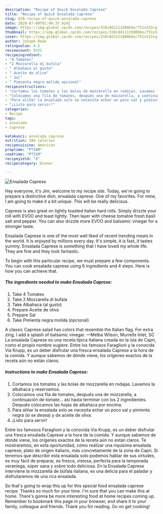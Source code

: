 ```yaml
---
description: "Recipe of Quick Ensalada Caprese"
title: "Recipe of Quick Ensalada Caprese"
slug: 629-recipe-of-quick-ensalada-caprese
date: 2020-07-09T01:49:37.924Z
image: https://img-global.cpcdn.com/recipes/310c8d1111980b6e/751x532cq70/ensalada-caprese-foto-principal.jpg
thumbnail: https://img-global.cpcdn.com/recipes/310c8d1111980b6e/751x532cq70/ensalada-caprese-foto-principal.jpg
cover: https://img-global.cpcdn.com/recipes/310c8d1111980b6e/751x532cq70/ensalada-caprese-foto-principal.jpg
author: Joseph Rowe
ratingvalue: 4.5
reviewcount: 9331
recipeingredient:
- "4 Tomates"
- "2 Mozzarella di bufala"
- " Albahaca al gusto"
- " Aceite de oliva"
- " Sal"
- " Pimienta negra molida opcional"
recipeinstructions:
- "Cortamos los tomates y las bolas de mozzarella en rodajas. Lavamos la albahaca y reservamos."
- "Colocamos una fila de tomates, después una de mozzarella, a continuación de tomate... así hasta terminar con los 2 ingredientes. Después colocamos las hojas de albahaca por encima."
- "Para aliñar la ensalada solo se necesita echar un poco sal y pimienta negra (si se desea) y de aceite de oliva."
- "¡Listo para servir!"
categories:
- Recipe
tags:
- ensalada
- caprese

katakunci: ensalada caprese 
nutrition: 284 calories
recipecuisine: American
preptime: "PT34M"
cooktime: "PT31M"
recipeyield: "4"
recipecategory: Dinner

---
```



![Ensalada Caprese](https://img-global.cpcdn.com/recipes/310c8d1111980b6e/751x532cq70/ensalada-caprese-foto-principal.jpg)

Hey everyone, it's Jim, welcome to my recipe site. Today, we're going to prepare a distinctive dish, ensalada caprese. One of my favorites. For mine, I am going to make it a bit unique. This will be really delicious.

Caprese is also great on lightly toasted italian hard rolls. Simply drizzle your roll with EVOO and toast lightly. Then layer with cheese tomatoe fresh basil salt and pepper. You can also drizzle more EVOO and balsamic vinegar for a stronger taste.

Ensalada Caprese is one of the most well liked of recent trending meals in the world. It is enjoyed by millions every day. It's simple, it is fast, it tastes yummy. Ensalada Caprese is something that I have loved my whole life. They are fine and they look fantastic.


To begin with this particular recipe, we must prepare a few components. You can cook ensalada caprese using 6 ingredients and 4 steps. Here is how you can achieve that.

<!--inarticleads1-->

##### The ingredients needed to make Ensalada Caprese:

1. Take 4 Tomates
1. Take 2 Mozzarella di bufala
1. Take  Albahaca (al gusto)
1. Prepare  Aceite de oliva
1. Prepare  Sal
1. Take  Pimienta negra molida (opcional)


A classic Caprese salad has colors that resemble the Italian flag. For extra zing, I add a splash of balsamic vinegar. —Melba Wilson, Murrells Inlet, SC La ensalada Caprese es una receta típica italiana creada en la isla de Capri, como el propio nombre sugiere. Entre los famosos Faraglioni y la conocida Via Krupp, es un deber disfrutar una fresca ensalada Caprese a la hora de la comida. Y aunque sabemos de dónde viene, los orígenes exactos de la receta aún no están claros. 

<!--inarticleads2-->

##### Instructions to make Ensalada Caprese:

1. Cortamos los tomates y las bolas de mozzarella en rodajas. Lavamos la albahaca y reservamos.
1. Colocamos una fila de tomates, después una de mozzarella, a continuación de tomate... así hasta terminar con los 2 ingredientes. Después colocamos las hojas de albahaca por encima.
1. Para aliñar la ensalada solo se necesita echar un poco sal y pimienta negra (si se desea) y de aceite de oliva.
1. ¡Listo para servir!


Entre los famosos Faraglioni y la conocida Via Krupp, es un deber disfrutar una fresca ensalada Caprese a la hora de la comida. Y aunque sabemos de dónde viene, los orígenes exactos de la receta aún no están claros. Te mostraremos, en esta oportunidad, cómo realizar una riquísima ensalada caprese, plato de origen italiano, más concretamente de la zona de Capri. Si tenemos que describir esta ensalada solo podemos hablar de sus virtudes, es muy fácil de preparar, es fresca, vistosa, perfecta para la temporada veraniega, súper sana y sobre todo deliciosa. En la Ensalada Caprese interviene la mozzarella de búfala italiana, es una delicia para el paladar y disfrutaremos de una rica ensalada. 

So that's going to wrap this up for this special food ensalada caprese recipe. Thanks so much for your time. I'm sure that you can make this at home. There's gonna be more interesting food at home recipes coming up. Remember to bookmark this page in your browser, and share it to your family, colleague and friends. Thank you for reading. Go on get cooking!
